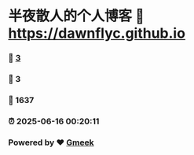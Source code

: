 # 半夜散人的个人博客 :link: https://dawnflyc.github.io 
### :page_facing_up: [3](https://dawnflyc.github.io/tag.html) 
### :speech_balloon: 3 
### :hibiscus: 1637 
### :alarm_clock: 2025-06-16 00:20:11 
### Powered by :heart: [Gmeek](https://github.com/Meekdai/Gmeek)

